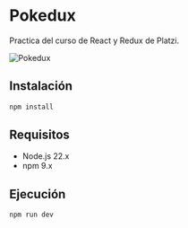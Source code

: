# Pokedux

Practica del curso de React y Redux de Platzi.

![Pokedux](./screnshoot.png)

## Instalación

```bash
npm install
```

## Requisitos

- Node.js 22.x
- npm 9.x

## Ejecución

```bash
npm run dev
```
